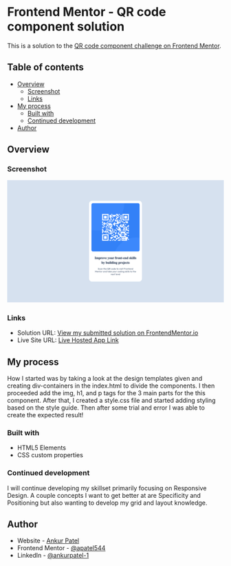 # Frontend Mentor - QR code component solution

This is a solution to the [QR code component challenge on Frontend Mentor](https://www.frontendmentor.io/challenges/qr-code-component-iux_sIO_H).

## Table of contents

- [Overview](#overview)
  - [Screenshot](#screenshot)
  - [Links](#links)
- [My process](#my-process)
  - [Built with](#built-with)
  - [Continued development](#continued-development)
- [Author](#author)


## Overview

### Screenshot

![Screenshot](./images/qr-component-screenshot.png)

### Links

- Solution URL: [View my submitted solution on FrontendMentor.io](https://www.frontendmentor.io/solutions/qr-code-component-with-only-html-and-css-pbphSz0zAY)
- Live Site URL: [Live Hosted App Link](https://apatel544.github.io/qr-code-component/)

## My process

  How I started was by taking a look at the design templates given and creating div-containers in the index.html to divide the components. I then proceeded add the img, h1, and p tags for the 3 main parts for the this component. After that, I created a style.css file and started adding styling based on the style guide. Then after some trial and error I was able to create the expected result!

### Built with

- HTML5 Elements
- CSS custom properties

### Continued development

I will continue developing my skillset primarily focusing on Responsive Design. A couple concepts I want to get better at are Specificity and Positioning but also wanting to develop my grid and layout knowledge.

## Author

- Website - [Ankur Patel](https://apatel544.github.io/)
- Frontend Mentor - [@apatel544](https://www.frontendmentor.io/profile/apatel544)
- LinkedIn - [@ankurpatel-1](https://www.linkedin.com/in/ankurpatel-1/)
